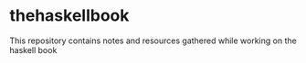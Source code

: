 # thehaskellbook
This repository contains notes and resources gathered while working on the haskell book
